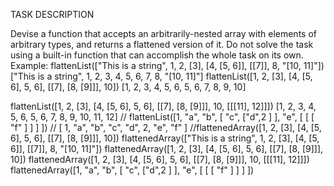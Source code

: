 TASK DESCRIPTION

 Devise a function that accepts an arbitrarily-nested array with elements of arbitrary types, and returns a flattened version of it. Do not solve the task using a built-in function that can accomplish the whole task on its own. 
 Example:
 flattenList(["This is a string", 1, 2, [3], [4, [5, 6]], [[7]], 8, "[10, 11]"]) ["This is a string", 1, 2, 3, 4, 5, 6, 7, 8, "[10, 11]"] flattenList([1, 2, [3], [4, [5, 6], 5, 6], [[7], [8, [9]]], 10]) [1, 2, 3, 4, 5, 6, 5, 6, 7, 8, 9, 10]

flattenList([1, 2, [3], [4, [5, 6], 5, 6], [[7], [8, [9]]], 10, [[[11], 12]]]) [1, 2, 3, 4, 5, 6, 5, 6, 7, 8, 9, 10, 11, 12] // flattenList([1, "a", "b", [ "c", ["d",2 ] ], "e", [ [ [ "f" ] ] ] ]) // [ 1, "a", "b", "c", "d", 2, "e", "f" ] //flattenedArray([1, 2, [3], [4, [5, 6], 5, 6], [[7], [8, [9]]], 10])
flattenedArray(["This is a string", 1, 2, [3], [4, [5, 6]], [[7]], 8, "[10, 11]"])
flattenedArray([1, 2, [3], [4, [5, 6], 5, 6], [[7], [8, [9]]], 10])
flattenedArray([1, 2, [3], [4, [5, 6], 5, 6], [[7], [8, [9]]], 10, [[[11], 12]]])
flattenedArray([1, "a", "b", [ "c", ["d",2 ] ], "e", [ [ [ "f" ] ] ] ])